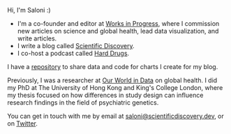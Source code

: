 Hi, I'm Saloni :)
 
- I'm a co-founder and editor at [Works in Progress](https://worksinprogress.co), where I commission new articles on science and global health, lead data visualization, and write articles.
- I write a blog called [Scientific Discovery](https://www.scientificdiscovery.dev).
- I co-host a podcast called [Hard Drugs](https://harddrugs.worksinprogress.co).

I have a [repository](https://github.com/saloni-nd/scientific-discovery) to share data and code for charts I create for my blog.

Previously, I was a researcher at [Our World in Data](https://ourworldindata.org) on global health. I did my PhD at The University of Hong Kong and King's College London, where my thesis focused on how differences in study design can influence research findings in the field of psychiatric genetics.

You can get in touch with me by email at saloni@scientificdiscovery.dev, or on [Twitter](https://twitter.com/salonium).
